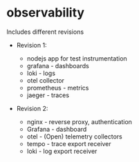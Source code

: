 # observability

Includes different revisions

-   Revision 1:

    -   nodejs app for test instrumentation
    -   grafana - dashboards
    -   loki - logs
    -   otel collector
    -   prometheus - metrics
    -   jaeger - traces

-   Revision 2:
    -   nginx - reverse proxy, authentication
    -   Grafana - dashboard
    -   otel - (Open) telemetry collectors
    -   tempo - trace export receiver
    -   loki - log export receiver
